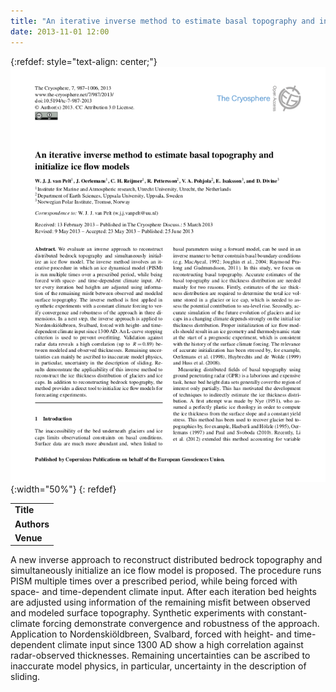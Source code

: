 ```yaml
---
title: "An iterative inverse method to estimate basal topography and initialize ice flow models"
date: 2013-11-01 12:00
---
```


{:refdef: style="text-align: center;"}
![](/img/applications/vanpeltetal2013.png){:width="50%"}
{: refdef}


||
|-
| **Title** | [An iterative inverse method to estimate basal topography and initialize ice flow models](http://www.the-cryosphere.net/7/987/2013/tc-7-987-2013.html) |
| **Authors** | [W. van Pelt](http://www.staff.science.uu.nl/~pelt0108/index.php) and others |
| **Venue** | [The Cryosphere](http://www.the-cryosphere.net) |

A new inverse approach to reconstruct distributed bedrock topography and simultaneously initialize an ice flow model is proposed. The procedure runs PISM multiple times over a prescribed period, while being forced with space- and time-dependent climate input. After each iteration bed heights are adjusted using information of the remaining misfit between observed and modeled surface topography. Synthetic experiments with constant-climate forcing demonstrate convergence and robustness of the approach. Application to Nordenskiöldbreen, Svalbard, forced with height- and time-dependent climate input since 1300 AD show a high correlation against radar-observed thicknesses. Remaining uncertainties can be ascribed to inaccurate model physics, in particular, uncertainty in the description of sliding.

